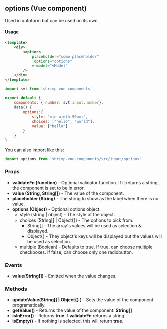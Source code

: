 ## options (Vue component)

Used in autoform but can be used on its own.

#### Usage
```html
<template>
	<div>
		<options
			placeholder="some placeholder"
			:options="options"
			v-model="vModel"
		/>
	</div>
</template>
```

```javascript
import svt from 'shrimp-vue-components'

export default {
	components: { number: svt.input.number},
	data() {
		options:{
			style: "min-width:50px;",
			choices: ["hello", "world"],
			value: ["hello"]
		}
	}
}


```

You can also import like this:
```javascript
import options from 'shrimp-vue-components/src/input/options'
```

### Props
- **validateFn (function)** - Optional validator function. If it returns a string, the component is set to be in error.
- **value (String, String[])** - The value of the component.
- **placeholder (String)** - The string to show as the label when there is no value.
- **options (Object)** - Optional options object. 
	- style (string | object) - The style of the object.
	- choices (String[] | Object{}) - The options to pick from.
		- String[] - The array's values will be used as selection & displayed.
		- Object{} - They object's keys will be displayed but the values will be used as selection.
    - multiple (Boolean) - Defaults to true. If true, can choose multiple checkboxes. If false, can choose only one radiobutton.


### Events
- **value(String[])** - Emitted when the value changes.

### Methods
- **updateValue(String[] | Object{} )** - Sets the value of the component programatically.
- **getValue()** - Returns the value of the component. **String[]**
- **isInError()** - Returns **true** if **validateFn** returns a string.
- **isEmpty()** - If nothing is selected, this will return **true**.


